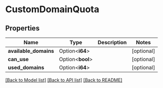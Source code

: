 # CustomDomainQuota

## Properties

Name | Type | Description | Notes
------------ | ------------- | ------------- | -------------
**available_domains** | Option<**i64**> |  | [optional]
**can_use** | Option<**bool**> |  | [optional]
**used_domains** | Option<**i64**> |  | [optional]

[[Back to Model list]](../README.md#documentation-for-models) [[Back to API list]](../README.md#documentation-for-api-endpoints) [[Back to README]](../README.md)


